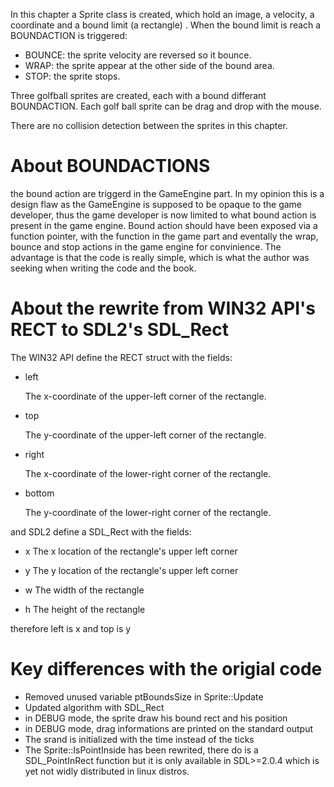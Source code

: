 In this chapter a Sprite class is created, which hold an image, a velocity,
a coordinate and a bound limit (a rectangle) . When the bound limit is reach
a BOUNDACTION is triggered: 

* BOUNCE: the sprite velocity are reversed so it bounce.
* WRAP: the sprite appear at the other side of the bound area.
* STOP: the sprite stops.

Three golfball sprites are created, each with a bound differant BOUNDACTION.
Each golf ball sprite can be drag and drop with the mouse.

There are no collision detection between the sprites in this chapter. 

# About BOUNDACTIONS
the bound action are triggerd in the GameEngine part. In my opinion this is
a design flaw as the GameEngine is supposed to be opaque to the game developer,
thus the game developer is now limited to what bound action is present in the
game engine.
Bound action should have been exposed via a function pointer, with the function
in the game part and eventally the wrap, bounce and stop actions in the game
engine for convinience. 
The advantage is that the code is really simple, which is what the author was
seeking when writing the code and the book. 


# About the rewrite from WIN32 API's RECT to SDL2's SDL_Rect

The WIN32 API define the RECT struct with the fields: 

* left

    The x-coordinate of the upper-left corner of the rectangle.
* top

    The y-coordinate of the upper-left corner of the rectangle.
* right

    The x-coordinate of the lower-right corner of the rectangle.
* bottom

    The y-coordinate of the lower-right corner of the rectangle.


and SDL2 define a SDL_Rect with the fields: 

* x
    The x location of the rectangle's upper left corner

* y
    The y location of the rectangle's upper left corner

* w
    The width of the rectangle

* h
    The height of the rectangle


therefore left is x and top is y

# Key differences with the origial code
* Removed unused variable ptBoundsSize in Sprite::Update
* Updated algorithm with SDL_Rect
* in DEBUG mode, the sprite draw his bound rect and his position
* in DEBUG mode, drag informations are printed on the standard output
* The srand is initialized with the time instead of the ticks
* The Sprite::IsPointInside has been rewrited, there do is a SDL_PointInRect
  function but it is only available in SDL>=2.0.4 which is yet not widly
  distributed in linux distros. 
